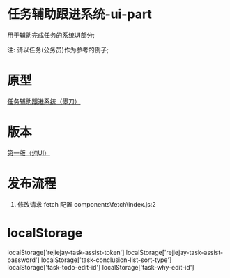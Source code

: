 # 任务辅助跟进系统-ui-part
用于辅助完成任务的系统UI部分;

注: 请以任务(公务员)作为参考的例子;

# 原型

[任务辅助跟进系统（墨刀）](https://free.modao.cc/app/7ea2223846d8dbc3b853a500f06e4e9bc3e02b5c)

# 版本
[第一版（纯UI）](https://github.com/rejiejay/myweb-task-assist/tree/b42dcbbaf00dd0c204b64934311d68e44d5a7bdf)

# 发布流程
1. 修改请求 fetch 配置
components\fetch\index.js:2

# localStorage

localStorage['rejiejay-task-assist-token']
localStorage['rejiejay-task-assist-password']
localStorage['task-conclusion-list-sort-type']
localStorage['task-todo-edit-id']
localStorage['task-why-edit-id']
